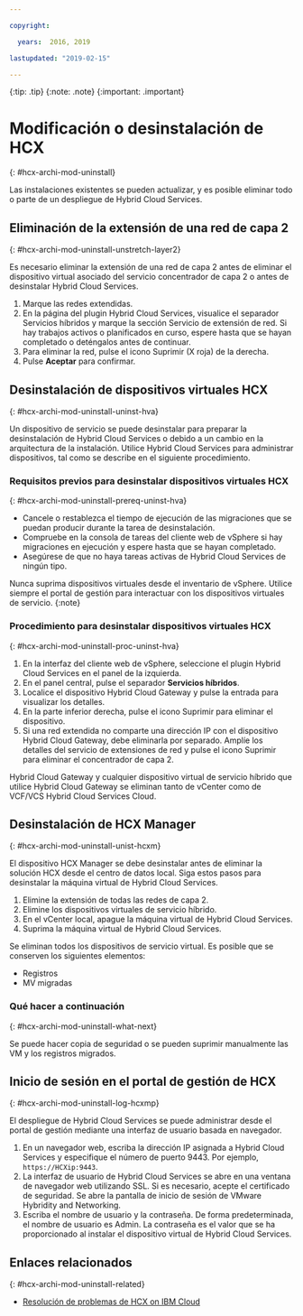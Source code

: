```yaml
---

copyright:

  years:  2016, 2019

lastupdated: "2019-02-15"

---
```


{:tip: .tip}
{:note: .note}
{:important: .important}

# Modificación o desinstalación de HCX
{: #hcx-archi-mod-uninstall}

Las instalaciones existentes se pueden actualizar, y es posible eliminar todo o parte de un despliegue de Hybrid Cloud Services.

##  Eliminación de la extensión de una red de capa 2
{: #hcx-archi-mod-uninstall-unstretch-layer2}

Es necesario eliminar la extensión de una red de capa 2 antes de eliminar el dispositivo virtual asociado del servicio concentrador de capa 2 o antes de desinstalar Hybrid Cloud Services.

1. Marque las redes extendidas.
2. En la página del plugin Hybrid Cloud Services, visualice el separador Servicios híbridos y marque la sección Servicio de extensión de red. Si hay trabajos activos o planificados en curso, espere hasta que se hayan completado o deténgalos antes de continuar.
3. Para eliminar la red, pulse el icono Suprimir (X roja) de la derecha.
4. Pulse **Aceptar** para confirmar.

## Desinstalación de dispositivos virtuales HCX
{: #hcx-archi-mod-uninstall-uninst-hva}

Un dispositivo de servicio se puede desinstalar para preparar la desinstalación de Hybrid Cloud Services o debido a un cambio en la arquitectura de la instalación. Utilice Hybrid Cloud Services para administrar dispositivos, tal como se describe en el siguiente procedimiento.

### Requisitos previos para desinstalar dispositivos virtuales HCX
{: #hcx-archi-mod-uninstall-prereq-uninst-hva}

* Cancele o restablezca el tiempo de ejecución de las migraciones que se puedan producir durante la tarea de desinstalación.
* Compruebe en la consola de tareas del cliente web de vSphere si hay migraciones en ejecución y espere hasta que se hayan completado.
* Asegúrese de que no haya tareas activas de Hybrid Cloud Services de ningún tipo.

Nunca suprima dispositivos virtuales desde el inventario de vSphere. Utilice siempre el portal de gestión para interactuar con los dispositivos virtuales de servicio.
{:note}

### Procedimiento para desinstalar dispositivos virtuales HCX
{: #hcx-archi-mod-uninstall-proc-uninst-hva}

1. En la interfaz del cliente web de vSphere, seleccione el plugin Hybrid Cloud Services en el panel de la izquierda.
2. En el panel central, pulse el separador **Servicios híbridos**.
3. Localice el dispositivo Hybrid Cloud Gateway y pulse la entrada para visualizar los detalles.
4. En la parte inferior derecha, pulse el icono Suprimir para eliminar el dispositivo.
5. Si una red extendida no comparte una dirección IP con el dispositivo Hybrid Cloud Gateway, debe eliminarla por separado. Amplíe los detalles del servicio de extensiones de red y pulse el icono Suprimir para eliminar el concentrador de capa 2.

Hybrid Cloud Gateway y cualquier dispositivo virtual de servicio híbrido que utilice Hybrid Cloud Gateway se eliminan tanto de vCenter como de VCF/VCS Hybrid Cloud Services Cloud.

## Desinstalación de HCX Manager
{: #hcx-archi-mod-uninstall-unist-hcxm}

El dispositivo HCX Manager se debe desinstalar antes de eliminar la solución HCX desde el centro de datos local. Siga estos pasos para desinstalar la máquina virtual de Hybrid Cloud Services.

1. Elimine la extensión de todas las redes de capa 2.
2. Elimine los dispositivos virtuales de servicio híbrido.
3. En el vCenter local, apague la máquina virtual de Hybrid Cloud Services.
4. Suprima la máquina virtual de Hybrid Cloud Services.

Se eliminan todos los dispositivos de servicio virtual. Es posible que se conserven los siguientes elementos:
* Registros
* MV migradas

### Qué hacer a continuación
{: #hcx-archi-mod-uninstall-what-next}

Se puede hacer copia de seguridad o se pueden suprimir manualmente las VM y los registros migrados.

## Inicio de sesión en el portal de gestión de HCX
{: #hcx-archi-mod-uninstall-log-hcxmp}

El despliegue de Hybrid Cloud Services se puede administrar desde el portal de gestión mediante una interfaz de usuario basada en navegador.

1. En un navegador web, escriba la dirección IP asignada a Hybrid Cloud Services y especifique el número de puerto 9443. Por ejemplo, `https://HCXip:9443`.
2. La interfaz de usuario de Hybrid Cloud Services se abre en una ventana de navegador web utilizando SSL. Si es necesario, acepte el certificado de seguridad. Se abre la pantalla de inicio de sesión de VMware Hybridity and Networking.
3. Escriba el nombre de usuario y la contraseña. De forma predeterminada, el nombre de usuario es Admin. La contraseña es el valor que se ha proporcionado al instalar el dispositivo virtual de Hybrid Cloud Services.

## Enlaces relacionados
{: #hcx-archi-mod-uninstall-related}

* [Resolución de problemas de HCX on IBM Cloud](/docs/services/vmwaresolutions/archiref/hcx-archi?topic=vmware-solutions-hcx-archi-trbl)

